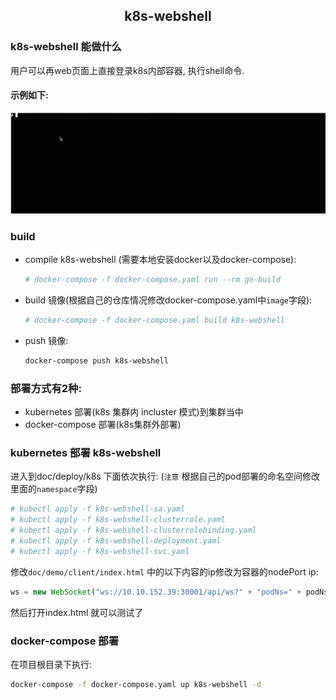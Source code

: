 ## <center>k8s-webshell<center>

### k8s-webshell 能做什么
用户可以再web页面上直接登录k8s内部容器, 执行shell命令.  
#### 示例如下:
![k8s-webshell](doc/imgs/k8s-webshell.gif)

### build

- compile k8s-webshell (需要本地安装docker以及docker-compose):  
    ```bash
   # docker-compose -f docker-compose.yaml run --rm go-build
    ```
- build 镜像(根据自己的仓库情况修改docker-compose.yaml中`image`字段): 
    ```bash
    # docker-compose -f docker-compose.yaml build k8s-webshell
    ```  

- push 镜像:  
   ```bash
   docker-compose push k8s-webshell
   ```


### 部署方式有2种:
- kubernetes 部署(k8s 集群内 incluster 模式)到集群当中
- docker-compose 部署(k8s集群外部署) 

### kubernetes 部署 k8s-webshell

进入到doc/deploy/k8s 下面依次执行:
(`注意` 根据自己的pod部署的命名空间修改里面的`namespace`字段)
```bash
# kubectl apply -f k8s-webshell-sa.yaml
# kubectl apply -f k8s-webshell-clusterrole.yaml
# kubectl apply -f k8s-webshell-clusterrolebinding.yaml
# kubectl apply -f k8s-webshell-deployment.yaml
# kubectl apply -f k8s-webshell-svc.yaml
```
修改`doc/demo/client/index.html` 中的以下内容的ip修改为容器的nodePort ip:
```javascript
ws = new WebSocket("ws://10.10.152.39:30001/api/ws?" + "podNs=" + podNs + "&podName=" + podName + "&containerName=" + containerName );
```
然后打开index.html 就可以测试了

### docker-compose 部署

在项目根目录下执行:
```bash
docker-compose -f docker-compose.yaml up k8s-webshell -d
```
